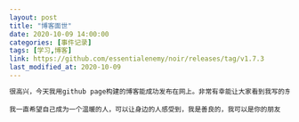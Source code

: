 ```yaml
---
layout: post
title: "博客面世"
date: 2020-10-09 14:00:00
categories: [事件记录]
tags: [学习,博客]
link: https://github.com/essentialenemy/noir/releases/tag/v1.7.3
last_modified_at: 2020-10-09
---
```


```markdown
很高兴，今天我用github page构建的博客能成功发布在网上。非常有幸能让大家看到我写的东西。
```
```
我一直希望自己成为一个温暖的人，可以让身边的人感受到，我是善良的，我可以是你的朋友
```